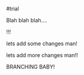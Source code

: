 #trial

Blah blah blah....

!!!

lets add some changes man!

lets add more changes man!!


BRANCHING BABY!

